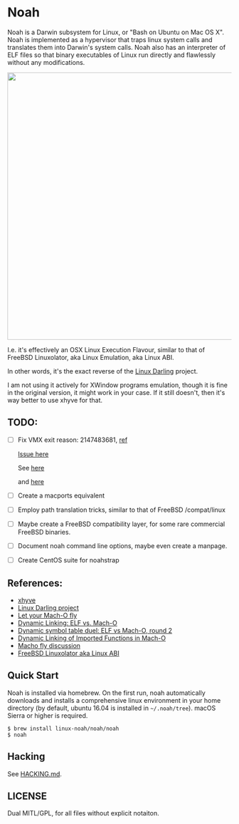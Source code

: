 # Noah

Noah is a Darwin subsystem for Linux, or "Bash on Ubuntu on Mac OS X". Noah is implemented as a hypervisor that traps linux system calls and translates them into Darwin's system calls. Noah also has an interpreter of ELF files so that binary executables of Linux run directly and flawlessly without any modifications.

<img src="https://github.com/linux-noah/noah/blob/master/images/screenshot.png" width="600">


I.e. it's effectively an OSX Linux Execution Flavour, similar to that of
FreeBSD Linuxolator, aka Linux Emulation, aka Linux ABI.

In other words, it's the exact reverse of the
[Linux Darling](https://github.com/darlinghq) project.

I am not using it actively for XWindow programs emulation, though it is fine
in the original version, it might work in your case. If it still doesn't,
then it's way better to use xhyve for that.

## TODO:
- [ ] Fix VMX exit reason: 2147483681, [ref](https://developer.apple.com/documentation/hypervisor/1469470-vmx_exit_reasons?language=objc)

  [Issue here](https://github.com/linux-noah/noah/issues/43)

  See [here](https://github.com/Solo5/solo5/issues/206)

  and [here](http://openbsd-archive.7691.n7.nabble.com/Calculate-the-frequency-of-the-tsc-timecounter-td323570.html)

- [ ] Create a macports equivalent
- [ ] Employ path translation tricks, similar to that of FreeBSD /compat/linux
- [ ] Maybe create a FreeBSD compatibility layer, for some rare commercial
FreeBSD binaries.
- [ ] Document noah command line options, maybe even create a manpage.
- [ ] Create CentOS suite for noahstrap

## References:
- [xhyve](https://github.com/mist64/xhyve)
- [Linux Darling project](http://www.darlinghq.org/source-code/)
- [Let your Mach-O fly](http://www.blackhat.com/presentations/bh-dc-09/Iozzo/BlackHat-DC-09-Iozzo-Macho-on-the-fly.pdf)
- [Dynamic Linking: ELF vs. Mach-O](http://timetobleed.com/dynamic-linking-elf-vs-mach-o/)
- [Dynamic symbol table duel: ELF vs Mach-O, round 2](http://timetobleed.com/dynamic-symbol-table-duel-elf-vs-mach-o-round-2/)
- [Dynamic Linking of Imported Functions in Mach-O](https://www.codeproject.com/Articles/187181/Dynamic-Linking-of-Imported-Functions-in-Mach-O)
- [Macho fly discussion](https://news.ycombinator.com/item?id=499163)
- [FreeBSD Linuxolator aka Linux ABI](https://www.freebsd.org/doc/handbook/linuxemu-advanced.html)


## Quick Start

Noah is installed via homebrew. On the first run, noah automatically downloads and installs a comprehensive linux environment in your home directory (by default, ubuntu 16.04 is installed in `~/.noah/tree`).
macOS Sierra or higher is required.

```console
$ brew install linux-noah/noah/noah
$ noah
```

## Hacking

See [HACKING.md](HACKING.md).

## LICENSE

Dual MITL/GPL, for all files without explicit notaiton.
